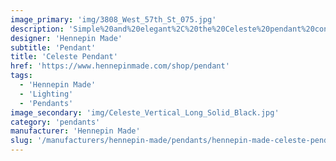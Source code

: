 ```yaml
---
image_primary: 'img/3808_West_57th_St_075.jpg'
description: 'Simple%20and%20elegant%2C%20the%20Celeste%20pendant%20contains%20a%20concise%20vertical%20form%20coupled%20with%20the%20softness%20of%20opaline%20blown%20glass.%20Perfect%20for%20both%20residential%20and%20commercial%20environments%2C%20the%20fixture%20features%20anodized%20aluminum%20endcaps%20and%20full%20dimming%20capabilities%20with%20ample%20light%20output.'
designer: 'Hennepin Made'
subtitle: 'Pendant'
title: 'Celeste Pendant'
href: 'https://www.hennepinmade.com/shop/pendant'
tags:
  - 'Hennepin Made'
  - 'Lighting'
  - 'Pendants'
image_secondary: 'img/Celeste_Vertical_Long_Solid_Black.jpg'
category: 'pendants'
manufacturer: 'Hennepin Made'
slug: '/manufacturers/hennepin-made/pendants/hennepin-made-celeste-pendant'
---
```

